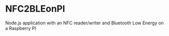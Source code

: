 NFC2BLEonPI
===========

Node.js application with an NFC reader/writer and Bluetooth Low Energy on a Raspberry PI
